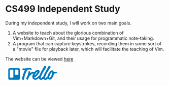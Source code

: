 CS499 Independent Study
===
During my independent study, I will work on two main goals.
1. A website to teach about the glorious combination of Vim+Markdown+Git, and their usage for programmatic
note-taking.
2. A program that can capture keystrokes, recording them in some sort of a "movie" file for playback later, which will
facilitate the teaching of Vim.

The website can be viewed [here][website-link]

[![trello logo][trello-logo]][trello-link]

[trello-logo]: ./trello-logo-small.png
[trello-link]: https://trello.com/b/sWOWte9d/backlog
[website-link]: https://handrinp.github.io/cs499/site/index.html


